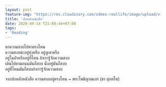 ```yaml
---
layout: post
feature-img: "https://res.cloudinary.com/sdees-reallife/image/upload/v1555658919/sample_feature_img.png"
title: 'ปกหลังหนังสือ'
date: 2020-09-14 T21:08:44+07:00
tags:
- 'Reading'
---
```

หาความสงบไปหาตรงไหน  
ความสงบน่ะอยู่ทุ่งหรือ อยู่ภูเขาหรือ  
อยู่ในป่าหรืออยู่ที่ไหน ถ้าเรารู้จักความสงบ  
เดินไปตามถนนมันก็สงบ นั่งอยู่มันก็สงบ  
อยู่ที่ไหนมันก็สงบถ้าเรารู้จักความสงบ

จากปกหลังหนังสือ ความสงบอยู่ตรงไหน ~ พระโพธิญาณเถร (ชา สุภทโท)

<i class="fa fa-child" style="color:plum"></i>

